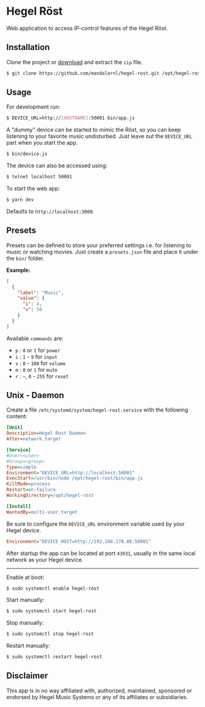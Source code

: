 # Hegel Röst

Web application to access IP-control features of the Hegel Röst.

## Installation

Clone the project or [download](https://github.com/mandalornl/hegel-rost/archive/master.zip) and extract the `zip` file.

```bash
$ git clone https://github.com/mandalornl/hegel-rost.git /opt/hegel-rost
```

## Usage

For development run:

```bash
$ DEVICE_URL=http://[HOSTNAME]:50001 bin/app.js
```

A "dummy" device can be started to mimic the Röst, so you can keep listening to your favorite music undisturbed. Just leave out the `DEVICE_URL` part when you start the app. 

```bash
$ bin/device.js
```

The device can also be accessed using:

```bash
$ telnet localhost 50001
```

To start the web app:

```bash
$ yarn dev
```

Defaults to `http://localhost:3000`.

## Presets

Presets can be defined to store your preferred settings i.e. for listening to music or watching movies. Just create a `presets.json` file and place it under the `bin/` folder.

**Example:**

```json
[
  {
    "label": "Music",
    "value": {
      "i": 4,
      "v": 50
    }
  }
]
```

Available `commands` are:

* `p` : `0` or `1` for `power`
* `i` : `1` - `9` for `input`
* `v` : `0` - `100` for `volume`
* `m` : `0` or `1` for `mute`
* `r` : `~`, `0` - `255` for `reset`

## Unix - Daemon

Create a file `/etc/systemd/system/hegel-rost.service` with the following content:

```ini
[Unit]
Description=Hegel Rost Daemon
After=network.target

[Service]
#User=<user>
#Group=<group>
Type=simple
Environment="DEVICE_URL=http://localhost:50001"
ExecStart=/usr/bin/node /opt/hegel-rost/bin/app.js
KillMode=process
Restart=on-failure
WorkingDirectory=/opt/hegel-rost

[Install]
WantedBy=multi-user.target
```

Be sure to configure the `DEVICE_URL` environment variable used by your Hegel device.

```ini
Environment="DEVICE_HOST=http://192.168.178.86:50001"
```

After startup the app can be located at port `43931`, usually in the same local network as your Hegel device.

---

Enable at boot:

```bash
$ sudo systemctl enable hegel-rost
```

Start manually:

```bash
$ sudo systemctl start hegel-rost
```

Stop manually:

```bash
$ sudo systemctl stop hegel-rost
```

Restart manually:

```bash
$ sudo systemctl restart hegel-rost
```

## Disclaimer

This app is in no way affiliated with, authorized, maintained, sponsored or endorsed by Hegel Music Systems or any of its affiliates or subsidiaries.
